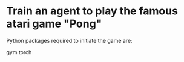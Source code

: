 # Train an agent to play the famous atari game "Pong"

Python packages required to initiate the game are:

gym
torch

